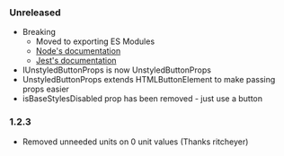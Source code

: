 ### Unreleased

- Breaking
  - Moved to exporting ES Modules
  - [Node's documentation](https://nodejs.org/api/esm.html#esm_ecmascript_modules)
  - [Jest's documentation](https://github.com/facebook/jest/issues/9430)
- IUnstyledButtonProps is now UnstyledButtonProps
- UnstyledButtonProps extends HTMLButtonElement to make passing props easier
- isBaseStylesDisabled prop has been removed - just use a button

### 1.2.3

- Removed unneeded units on 0 unit values (Thanks ritcheyer)
